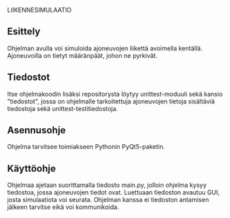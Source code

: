 LIIKENNESIMULAATIO

## Esittely
Ohjelman avulla voi simuloida ajoneuvojen liikettä avoimella kentällä. Ajoneuvoilla on tietyt määränpäät, johon ne pyrkivät.

## Tiedostot

Itse ohjelmakoodin lisäksi repositorysta löytyy unittest-moduuli sekä kansio "tiedostot", jossa on ohjelmalle tarkoitettuja ajoneuvojen tietoja sisältäviä tiedostoja sekä unittest-testitiedostoja.

## Asennusohje

Ohjelma tarvitsee toimiakseen Pythonin PyQt5-paketin.

## Käyttöohje

Ohjelmaa ajetaan suorittamalla tiedosto main.py, jolloin ohjelma kysyy tiedostoa, jossa ajoneuvojen tiedot ovat.
Luettuaan tiedoston avautuu GUI, josta simulaatiota voi seurata. Ohjelman kanssa ei tiedoston antamisen jälkeen tarvitse eikä voi kommunikoida.
